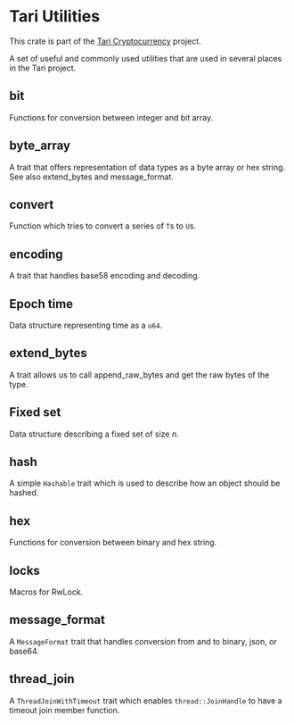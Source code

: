 # Tari Utilities

This crate is part of the [Tari Cryptocurrency](https://tari.com) project.

A set of useful and commonly used utilities that are used in several places in the Tari project.

## bit

Functions for conversion between integer and bit array.

## byte_array

A trait that offers representation of data types as a byte array or hex string. See also extend_bytes and message_format.

## convert

Function which tries to convert a series of `T`s to `U`s.

## encoding

A trait that handles base58 encoding and decoding.

## Epoch time

Data structure representing time as a `u64`.

## extend_bytes

A trait allows us to call append_raw_bytes and get the raw bytes of the type.

## Fixed set

Data structure describing a fixed set of size _n_.

## hash

A simple `Hashable` trait which is used to describe how an object should be hashed.

## hex

Functions for conversion between binary and hex string.

## locks

Macros for RwLock.

## message_format

A `MessageFormat` trait that handles conversion from and to binary, json, or base64.

## thread_join

A `ThreadJoinWithTimeout` trait which enables `thread::JoinHandle` to have a timeout join member function.
